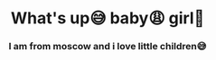 <div id='header' align="center">
  <h1>What's up😅 baby😩 girl🙎</h1>
  <h3> I am from moscow and i love little children😅 </h3>
